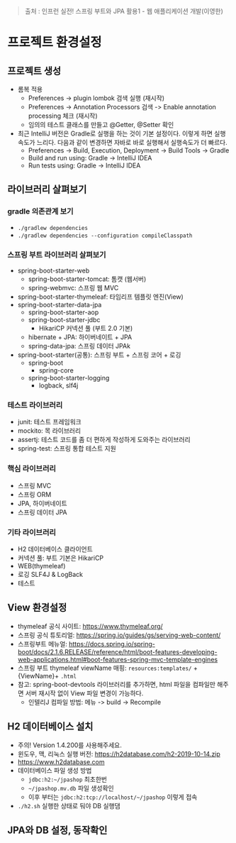 > 출처 : 인프런  실전! 스프링 부트와 JPA 활용1 - 웹 애플리케이션 개발(이영한)

# 프로젝트 환경설정
## 프로젝트 생성
- 롬복 적용
  * Preferences -> plugin lombok 검색 실행 (재시작)
  * Preferences -> Annotation Processors 검색 -> Enable annotation processing 체크 (재시작)
  * 임의의 테스트 클래스를 만들고 @Getter, @Setter 확인
- 최근 IntelliJ 버전은 Gradle로 실행을 하는 것이 기본 설정이다. 이렇게 하면 실행속도가 느리다. 다음과 같이 변경하면 자바로 바로 실행해서 실행속도가 더 빠르다.
  * Preferences -> Build, Execution, Deployment -> Build Tools -> Gradle
  * Build and run using: Gradle -> IntelliJ IDEA
  * Run tests using: Gradle -> IntelliJ IDEA

## 라이브러리 살펴보기
### gradle 의존관계 보기
- `./gradlew dependencies`
- `./gradlew dependencies --configuration compileClasspath`

### 스프링 부트 라이브러리 살펴보기
- spring-boot-starter-web
  * spring-boot-starter-tomcat: 톰캣 (웹서버) 
  * spring-webmvc: 스프링 웹 MVC
- spring-boot-starter-thymeleaf: 타임리프 템플릿 엔진(View)
- spring-boot-starter-data-jpa
  * spring-boot-starter-aop
  * spring-boot-starter-jdbc
    + HikariCP 커넥션 풀 (부트 2.0 기본)
  * hibernate + JPA: 하이버네이트 + JPA
  * spring-data-jpa: 스프링 데이터 JPAk
- spring-boot-starter(공통): 스프링 부트 + 스프링 코어 + 로깅
  * spring-boot
    + spring-core
  * spring-boot-starter-logging
    + logback, slf4j

### 테스트 라이브러리
- junit: 테스트 프레임워크
- mockito: 목 라이브러리
- assertj: 테스트 코드를 좀 더 편하게 작성하게 도와주는 라이브러리
- spring-test: 스프링 통합 테스트 지원

### 핵심 라이브러리
- 스프링 MVC
- 스프링 ORM
- JPA, 하이버네이트
- 스프링 데이터 JPA

### 기타 라이브러리
- H2 데이터베이스 클라이언트
- 커넥션 풀: 부트 기본은 HikariCP
- WEB(thymeleaf)
- 로깅 SLF4J & LogBack
- 테스트

## View 환경설정
- thymeleaf 공식 사이트: https://www.thymeleaf.org/
- 스프링 공식 튜토리얼: https://spring.io/guides/gs/serving-web-content/
- 스프링부트 메뉴얼: https://docs.spring.io/spring-boot/docs/2.1.6.RELEASE/reference/html/boot-features-developing-web-applications.html#boot-features-spring-mvc-template-engines
- 스프링 부트 thymeleaf viewName 매핑: `resources:templates/` +{ViewName}+ `.html`
- 참고: spring-boot-devtools 라이브러리를 추가하면, html 파일을 컴파일만 해주면 서버 재시작 없이 View 파일 변경이 가능하다.
  * 인텔리J 컴파일 방법: 메뉴 -> build -> Recompile
  
## H2 데이터베이스 설치
- 주의! Version 1.4.200를 사용해주세요.
- 윈도우, 맥, 리눅스 실행 버전: https://h2database.com/h2-2019-10-14.zip
- https://www.h2database.com
- 데이터베이스 파일 생성 방법
  * `jdbc:h2:~/jpashop` 최초한번
  * `~/jpashop.mv.db` 파일 생성확인
  * 이후 부터는 `jdbc:h2:tcp://localhost/~/jpashop` 이렇게 접속
- `./h2.sh` 실행한 상태로 둬야 DB 실행댐

## JPA와 DB 설정, 동작확인
